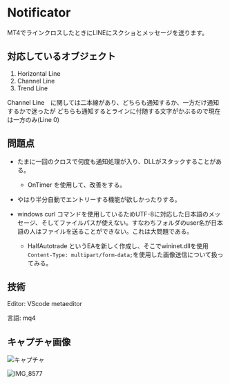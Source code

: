 # Notificator 

MT4でラインクロスしたときにLINEにスクショとメッセージを送ります。


## 対応しているオブジェクト

1. Horizontal Line
2. Channel Line
3. Trend Line


Channel Line　に関しては二本線があり、どちらも通知するか、一方だけ通知するかで迷ったが
どちらも通知するとラインに付随する文字がかぶるので現在は一方のみ(Line 0)


## 問題点

- たまに一回のクロスで何度も通知処理が入り、DLLがスタックすることがある。
    - OnTimer を使用して、改善をする。

- やはり半分自動でエントリーする機能が欲しかったりする。

- windows curl コマンドを使用しているためUTF-8に対応した日本語のメッセージ、そしてファイルパスが使えない。すなわちフォルダのuser名が日本語の人はファイルを送ることができない。これは大問題である。
    - HalfAutotrade というEAを新しく作成し、そこでwininet.dllを使用
    ```Content-Type: multipart/form-data;```を使用した画像送信について扱ってみる。


## 技術
Editor: VScode metaeditor

言語: mq4

## キャプチャ画像

![キャプチャ](https://user-images.githubusercontent.com/75787495/128267385-122b2be5-49b2-48b8-8920-a3dc37f735b6.PNG)

![IMG_8577](https://user-images.githubusercontent.com/75787495/128267423-7899dd5c-672d-4140-9efc-cd1d205b4576.PNG)

